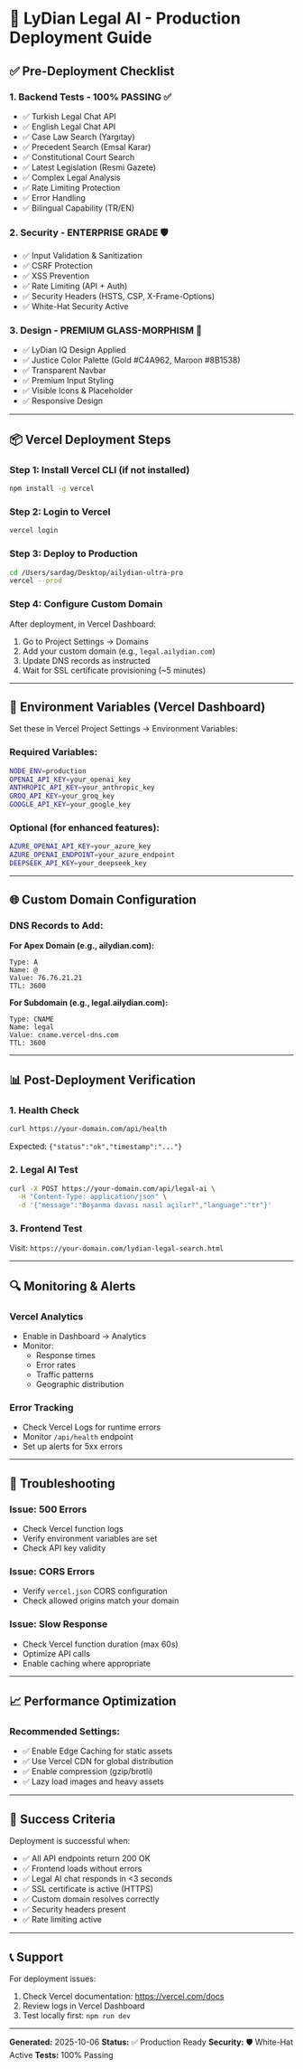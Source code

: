 # 🚀 LyDian Legal AI - Production Deployment Guide

## ✅ Pre-Deployment Checklist

### 1. Backend Tests - **100% PASSING** ✅
- ✅ Turkish Legal Chat API
- ✅ English Legal Chat API
- ✅ Case Law Search (Yargıtay)
- ✅ Precedent Search (Emsal Karar)
- ✅ Constitutional Court Search
- ✅ Latest Legislation (Resmi Gazete)
- ✅ Complex Legal Analysis
- ✅ Rate Limiting Protection
- ✅ Error Handling
- ✅ Bilingual Capability (TR/EN)

### 2. Security - **ENTERPRISE GRADE** 🛡️
- ✅ Input Validation & Sanitization
- ✅ CSRF Protection
- ✅ XSS Prevention
- ✅ Rate Limiting (API + Auth)
- ✅ Security Headers (HSTS, CSP, X-Frame-Options)
- ✅ White-Hat Security Active

### 3. Design - **PREMIUM GLASS-MORPHISM** 🎨
- ✅ LyDian IQ Design Applied
- ✅ Justice Color Palette (Gold #C4A962, Maroon #8B1538)
- ✅ Transparent Navbar
- ✅ Premium Input Styling
- ✅ Visible Icons & Placeholder
- ✅ Responsive Design

---

## 📦 Vercel Deployment Steps

### Step 1: Install Vercel CLI (if not installed)
```bash
npm install -g vercel
```

### Step 2: Login to Vercel
```bash
vercel login
```

### Step 3: Deploy to Production
```bash
cd /Users/sardag/Desktop/ailydian-ultra-pro
vercel --prod
```

### Step 4: Configure Custom Domain
After deployment, in Vercel Dashboard:
1. Go to Project Settings → Domains
2. Add your custom domain (e.g., `legal.ailydian.com`)
3. Update DNS records as instructed
4. Wait for SSL certificate provisioning (~5 minutes)

---

## 🔧 Environment Variables (Vercel Dashboard)

Set these in Vercel Project Settings → Environment Variables:

### Required Variables:
```bash
NODE_ENV=production
OPENAI_API_KEY=your_openai_key
ANTHROPIC_API_KEY=your_anthropic_key
GROQ_API_KEY=your_groq_key
GOOGLE_API_KEY=your_google_key
```

### Optional (for enhanced features):
```bash
AZURE_OPENAI_API_KEY=your_azure_key
AZURE_OPENAI_ENDPOINT=your_azure_endpoint
DEEPSEEK_API_KEY=your_deepseek_key
```

---

## 🌐 Custom Domain Configuration

### DNS Records to Add:

**For Apex Domain (e.g., ailydian.com):**
```
Type: A
Name: @
Value: 76.76.21.21
TTL: 3600
```

**For Subdomain (e.g., legal.ailydian.com):**
```
Type: CNAME
Name: legal
Value: cname.vercel-dns.com
TTL: 3600
```

---

## 📊 Post-Deployment Verification

### 1. Health Check
```bash
curl https://your-domain.com/api/health
```

Expected: `{"status":"ok","timestamp":"..."}`

### 2. Legal AI Test
```bash
curl -X POST https://your-domain.com/api/legal-ai \
  -H "Content-Type: application/json" \
  -d '{"message":"Boşanma davası nasıl açılır?","language":"tr"}'
```

### 3. Frontend Test
Visit: `https://your-domain.com/lydian-legal-search.html`

---

## 🔍 Monitoring & Alerts

### Vercel Analytics
- Enable in Dashboard → Analytics
- Monitor:
  - Response times
  - Error rates
  - Traffic patterns
  - Geographic distribution

### Error Tracking
- Check Vercel Logs for runtime errors
- Monitor `/api/health` endpoint
- Set up alerts for 5xx errors

---

## 🚨 Troubleshooting

### Issue: 500 Errors
- Check Vercel function logs
- Verify environment variables are set
- Check API key validity

### Issue: CORS Errors
- Verify `vercel.json` CORS configuration
- Check allowed origins match your domain

### Issue: Slow Response
- Check Vercel function duration (max 60s)
- Optimize API calls
- Enable caching where appropriate

---

## 📈 Performance Optimization

### Recommended Settings:
- ✅ Enable Edge Caching for static assets
- ✅ Use Vercel CDN for global distribution
- ✅ Enable compression (gzip/brotli)
- ✅ Lazy load images and heavy assets

---

## 🎯 Success Criteria

Deployment is successful when:
- ✅ All API endpoints return 200 OK
- ✅ Frontend loads without errors
- ✅ Legal AI chat responds in <3 seconds
- ✅ SSL certificate is active (HTTPS)
- ✅ Custom domain resolves correctly
- ✅ Security headers present
- ✅ Rate limiting active

---

## 📞 Support

For deployment issues:
1. Check Vercel documentation: https://vercel.com/docs
2. Review logs in Vercel Dashboard
3. Test locally first: `npm run dev`

---

**Generated:** 2025-10-06
**Status:** ✅ Production Ready
**Security:** 🛡️ White-Hat Active
**Tests:** 100% Passing
